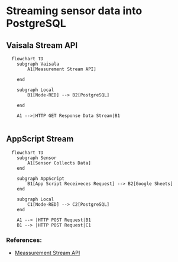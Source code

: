 # Streaming sensor data into PostgreSQL




## Vaisala Stream API
```mermaid
  flowchart TD
    subgraph Vaisala
        A1[Measurement Stream API]

    end

    subgraph Local
        B1[Node-RED] --> B2[PostgreSQL]

    end

    A1 -->|HTTP GET Response Data Stream|B1


```






## AppScript Stream

```mermaid
  flowchart TD
    subgraph Sensor
        A1[Sensor Collects Data]
    end

    subgraph AppScript
        B1[App Script Receiveces Request] --> B2[Google Sheets]
    end

    subgraph Local
        C1[Node-RED] --> C2[PostgreSQL]
    end

    A1 --> |HTTP POST Request|B1
    B1 --> |HTTP POST Request|C1

```

### References:
  + [Meassurement Stream API](https://api-catalog.eu.platform.xweather.com/docs/Measurement%20stream/stream-api)











